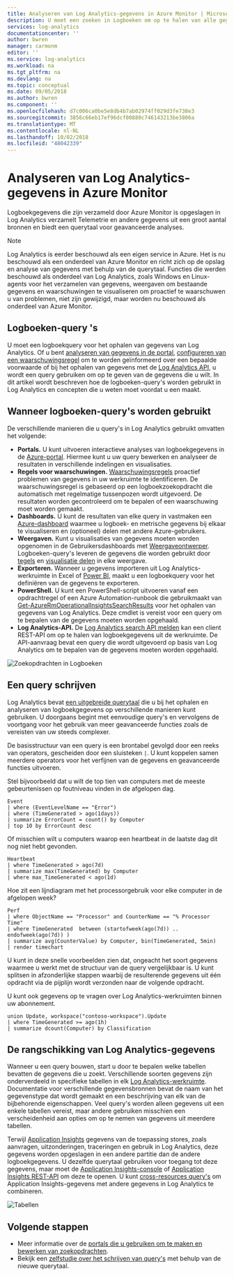 ```yaml
---
title: Analyseren van Log Analytics-gegevens in Azure Monitor | Microsoft Docs
description: U moet een zoeken in Logboeken om op te halen van alle gegevens van Log Analytics.  In dit artikel wordt beschreven hoe u met nieuwe log searches in Log Analytics worden gebruikt en concepten die u nodig hebt om te begrijpen voordat deze is gemaakt.
services: log-analytics
documentationcenter: ''
author: bwren
manager: carmonm
editor: ''
ms.service: log-analytics
ms.workload: na
ms.tgt_pltfrm: na
ms.devlang: na
ms.topic: conceptual
ms.date: 09/05/2018
ms.author: bwren
ms.component: ''
ms.openlocfilehash: d7c006ca0be5e8db4b7ab02974ff029d3fe738e3
ms.sourcegitcommit: 3856c66eb17ef96dcf00880c746143213be3806a
ms.translationtype: MT
ms.contentlocale: nl-NL
ms.lasthandoff: 10/02/2018
ms.locfileid: "48042339"
---
```

# <a name="analyze-log-analytics-data-in-azure-monitor"></a>Analyseren van Log Analytics-gegevens in Azure Monitor

Logboekgegevens die zijn verzameld door Azure Monitor is opgeslagen in Log Analytics verzamelt Telemetrie en andere gegevens uit een groot aantal bronnen en biedt een querytaal voor geavanceerde analyses.

> [!NOTE]
> Log Analytics is eerder beschouwd als een eigen service in Azure. Het is nu beschouwd als een onderdeel van Azure Monitor en richt zich op de opslag en analyse van gegevens met behulp van de querytaal. Functies die werden beschouwd als onderdeel van Log Analytics, zoals Windows en Linux-agents voor het verzamelen van gegevens, weergaven om bestaande gegevens en waarschuwingen te visualiseren om proactief te waarschuwen u van problemen, niet zijn gewijzigd, maar worden nu beschouwd als onderdeel van Azure Monitor.



## <a name="log-queries"></a>Logboeken-query 's

U moet een logboekquery voor het ophalen van gegevens van Log Analytics.  Of u bent [analyseren van gegevens in de portal](log-analytics-log-search-portals.md), [configureren van een waarschuwingsregel](../monitoring-and-diagnostics/monitor-alerts-unified-usage.md) om te worden geïnformeerd over een bepaalde voorwaarde of bij het ophalen van gegevens met de [Log Analytics API](https://dev.loganalytics.io/), u wordt een query gebruiken om op te geven van de gegevens die u wilt.  In dit artikel wordt beschreven hoe de logboeken-query's worden gebruikt in Log Analytics en concepten die u weten moet voordat u een maakt.



## <a name="where-log-queries-are-used"></a>Wanneer logboeken-query's worden gebruikt

De verschillende manieren die u query's in Log Analytics gebruikt omvatten het volgende:

- **Portals.** U kunt uitvoeren interactieve analyses van logboekgegevens in de [Azure-portal](log-analytics-log-search-portals.md).  Hiermee kunt u uw query bewerken en analyseer de resultaten in verschillende indelingen en visualisaties.  
- **Regels voor waarschuwingen.** [Waarschuwingsregels](log-analytics-alerts.md) proactief problemen van gegevens in uw werkruimte te identificeren.  De waarschuwingsregel is gebaseerd op een logboekzoekopdracht die automatisch met regelmatige tussenpozen wordt uitgevoerd.  De resultaten worden gecontroleerd om te bepalen of een waarschuwing moet worden gemaakt.
- **Dashboards.** U kunt de resultaten van elke query in vastmaken een [Azure-dashboard]() waarmee u logboek- en metrische gegevens bij elkaar te visualiseren en (optioneel) delen met andere Azure-gebruikers. 
- **Weergaven.**  Kunt u visualisaties van gegevens moeten worden opgenomen in de Gebruikersdashboards met [Weergaveontwerper](log-analytics-view-designer.md).  Logboeken-query's leveren de gegevens die worden gebruikt door [tegels](log-analytics-view-designer-tiles.md) en [visualisatie delen](log-analytics-view-designer-parts.md) in elke weergave.  
- **Exporteren.**  Wanneer u gegevens importeren uit Log Analytics-werkruimte in Excel of [Power BI](log-analytics-powerbi.md), maakt u een logboekquery voor het definiëren van de gegevens te exporteren.
- **PowerShell.** U kunt een PowerShell-script uitvoeren vanaf een opdrachtregel of een Azure Automation-runbook die gebruikmaakt van [Get-AzureRmOperationalInsightsSearchResults](https://docs.microsoft.com/powershell/module/azurerm.operationalinsights/get-azurermoperationalinsightssearchresults?view=azurermps-4.0.0) voor het ophalen van gegevens van Log Analytics.  Deze cmdlet is vereist voor een query om te bepalen van de gegevens moeten worden opgehaald.
- **Log Analytics-API.**  De [Log Analytics search API melden](log-analytics-log-search-api.md) kan een client REST-API om op te halen van logboekgegevens uit de werkruimte.  De API-aanvraag bevat een query die wordt uitgevoerd op basis van Log Analytics om te bepalen van de gegevens moeten worden opgehaald.

![Zoekopdrachten in Logboeken](media/log-analytics-queries/queries-overview.png)

## <a name="write-a-query"></a>Een query schrijven
Log Analytics bevat [een uitgebreide querytaal](query-language/get-started-queries.md) die u bij het ophalen en analyseren van logboekgegevens op verschillende manieren kunt gebruiken.  U doorgaans begint met eenvoudige query's en vervolgens de voortgang voor het gebruik van meer geavanceerde functies zoals de vereisten van uw steeds complexer.

De basisstructuur van een query is een brontabel gevolgd door een reeks van operators, gescheiden door een sluisteken `|`.  U kunt koppelen samen meerdere operators voor het verfijnen van de gegevens en geavanceerde functies uitvoeren.

Stel bijvoorbeeld dat u wilt de top tien van computers met de meeste gebeurtenissen op foutniveau vinden in de afgelopen dag.

    Event
    | where (EventLevelName == "Error")
    | where (TimeGenerated > ago(1days))
    | summarize ErrorCount = count() by Computer
    | top 10 by ErrorCount desc

Of misschien wilt u computers waarop een heartbeat in de laatste dag dit nog niet hebt gevonden.

    Heartbeat
    | where TimeGenerated > ago(7d)
    | summarize max(TimeGenerated) by Computer
    | where max_TimeGenerated < ago(1d)  

Hoe zit een lijndiagram met het processorgebruik voor elke computer in de afgelopen week?

    Perf
    | where ObjectName == "Processor" and CounterName == "% Processor Time"
    | where TimeGenerated  between (startofweek(ago(7d)) .. endofweek(ago(7d)) )
    | summarize avg(CounterValue) by Computer, bin(TimeGenerated, 5min)
    | render timechart    

U kunt in deze snelle voorbeelden zien dat, ongeacht het soort gegevens waarmee u werkt met de structuur van de query vergelijkbaar is.  U kunt splitsen in afzonderlijke stappen waarbij de resulterende gegevens uit één opdracht via de pijplijn wordt verzonden naar de volgende opdracht.

U kunt ook gegevens op te vragen over Log Analytics-werkruimten binnen uw abonnement.

    union Update, workspace("contoso-workspace").Update
    | where TimeGenerated >= ago(1h)
    | summarize dcount(Computer) by Classification 

## <a name="how-log-analytics-data-is-organized"></a>De rangschikking van Log Analytics-gegevens
Wanneer u een query bouwen, start u door te bepalen welke tabellen bevatten de gegevens die u zoekt. Verschillende soorten gegevens zijn onderverdeeld in specifieke tabellen in elk [Log Analytics-werkruimte](log-analytics-quick-create-workspace.md).  Documentatie voor verschillende gegevensbronnen bevat de naam van het gegevenstype dat wordt gemaakt en een beschrijving van elk van de bijbehorende eigenschappen.  Veel query's worden alleen gegevens uit een enkele tabellen vereist, maar andere gebruiken misschien een verscheidenheid aan opties om op te nemen van gegevens uit meerdere tabellen.

Terwijl [Application Insights](../application-insights/app-insights-overview.md) gegevens van de toepassing stores, zoals aanvragen, uitzonderingen, traceringen en gebruik in Log Analytics, deze gegevens worden opgeslagen in een andere partitie dan de andere logboekgegevens. U dezelfde querytaal gebruiken voor toegang tot deze gegevens, maar moet de [Application Insights-console](../application-insights/app-insights-analytics.md) of [Application Insights REST-API](https://dev.applicationinsights.io/) om deze te openen. U kunt [cross-resources query's](log-analytics-cross-workspace-search.md) om Application Insights-gegevens met andere gegevens in Log Analytics te combineren.


![Tabellen](media/log-analytics-queries/queries-tables.png)







## <a name="next-steps"></a>Volgende stappen

- Meer informatie over de [portals die u gebruiken om te maken en bewerken van zoekopdrachten](log-analytics-log-search-portals.md).
- Bekijk een [zelfstudie over het schrijven van query's](log-analytics-tutorial-viewdata.md) met behulp van de nieuwe querytaal.
